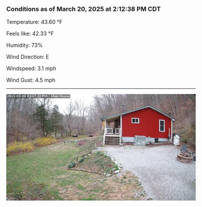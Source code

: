 ### Conditions as of March 20, 2025 at 2:12:38 PM CDT 

Temperature: 43.60 &deg;F

Feels like: 42.33 &deg;F

Humidity: 73%

Wind Direction: E

Windspeed: 3.1 mph

Wind Gust: 4.5 mph

---

<img src="./images/latest.jpeg"/>


